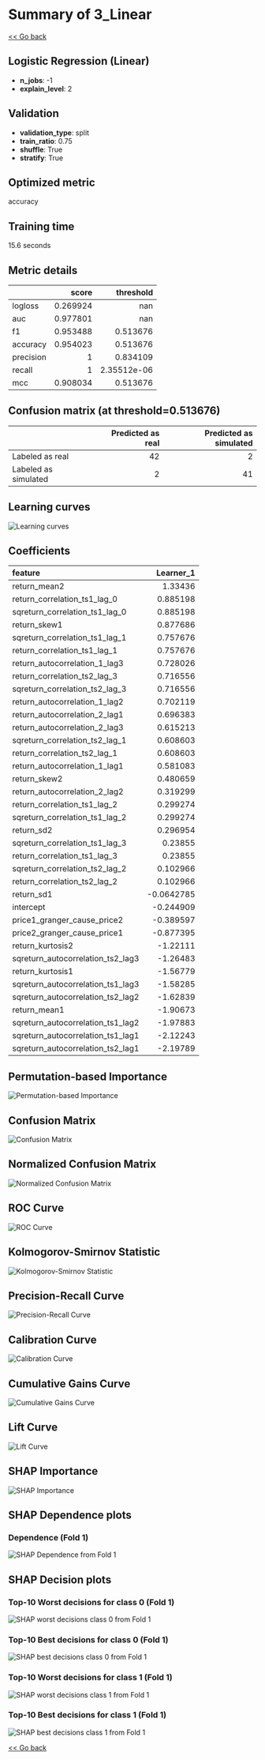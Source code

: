 # Summary of 3_Linear

[<< Go back](../README.md)


## Logistic Regression (Linear)
- **n_jobs**: -1
- **explain_level**: 2

## Validation
 - **validation_type**: split
 - **train_ratio**: 0.75
 - **shuffle**: True
 - **stratify**: True

## Optimized metric
accuracy

## Training time

15.6 seconds

## Metric details
|           |    score |     threshold |
|:----------|---------:|--------------:|
| logloss   | 0.269924 | nan           |
| auc       | 0.977801 | nan           |
| f1        | 0.953488 |   0.513676    |
| accuracy  | 0.954023 |   0.513676    |
| precision | 1        |   0.834109    |
| recall    | 1        |   2.35512e-06 |
| mcc       | 0.908034 |   0.513676    |


## Confusion matrix (at threshold=0.513676)
|                      |   Predicted as real |   Predicted as simulated |
|:---------------------|--------------------:|-------------------------:|
| Labeled as real      |                  42 |                        2 |
| Labeled as simulated |                   2 |                       41 |

## Learning curves
![Learning curves](learning_curves.png)

## Coefficients
| feature                           |   Learner_1 |
|:----------------------------------|------------:|
| return_mean2                      |   1.33436   |
| return_correlation_ts1_lag_0      |   0.885198  |
| sqreturn_correlation_ts1_lag_0    |   0.885198  |
| return_skew1                      |   0.877686  |
| sqreturn_correlation_ts1_lag_1    |   0.757676  |
| return_correlation_ts1_lag_1      |   0.757676  |
| return_autocorrelation_1_lag3     |   0.728026  |
| return_correlation_ts2_lag_3      |   0.716556  |
| sqreturn_correlation_ts2_lag_3    |   0.716556  |
| return_autocorrelation_1_lag2     |   0.702119  |
| return_autocorrelation_2_lag1     |   0.696383  |
| return_autocorrelation_2_lag3     |   0.615213  |
| sqreturn_correlation_ts2_lag_1    |   0.608603  |
| return_correlation_ts2_lag_1      |   0.608603  |
| return_autocorrelation_1_lag1     |   0.581083  |
| return_skew2                      |   0.480659  |
| return_autocorrelation_2_lag2     |   0.319299  |
| return_correlation_ts1_lag_2      |   0.299274  |
| sqreturn_correlation_ts1_lag_2    |   0.299274  |
| return_sd2                        |   0.296954  |
| sqreturn_correlation_ts1_lag_3    |   0.23855   |
| return_correlation_ts1_lag_3      |   0.23855   |
| sqreturn_correlation_ts2_lag_2    |   0.102966  |
| return_correlation_ts2_lag_2      |   0.102966  |
| return_sd1                        |  -0.0642785 |
| intercept                         |  -0.244909  |
| price1_granger_cause_price2       |  -0.389597  |
| price2_granger_cause_price1       |  -0.877395  |
| return_kurtosis2                  |  -1.22111   |
| sqreturn_autocorrelation_ts2_lag3 |  -1.26483   |
| return_kurtosis1                  |  -1.56779   |
| sqreturn_autocorrelation_ts1_lag3 |  -1.58285   |
| sqreturn_autocorrelation_ts2_lag2 |  -1.62839   |
| return_mean1                      |  -1.90673   |
| sqreturn_autocorrelation_ts1_lag2 |  -1.97883   |
| sqreturn_autocorrelation_ts1_lag1 |  -2.12243   |
| sqreturn_autocorrelation_ts2_lag1 |  -2.19789   |


## Permutation-based Importance
![Permutation-based Importance](permutation_importance.png)
## Confusion Matrix

![Confusion Matrix](confusion_matrix.png)


## Normalized Confusion Matrix

![Normalized Confusion Matrix](confusion_matrix_normalized.png)


## ROC Curve

![ROC Curve](roc_curve.png)


## Kolmogorov-Smirnov Statistic

![Kolmogorov-Smirnov Statistic](ks_statistic.png)


## Precision-Recall Curve

![Precision-Recall Curve](precision_recall_curve.png)


## Calibration Curve

![Calibration Curve](calibration_curve_curve.png)


## Cumulative Gains Curve

![Cumulative Gains Curve](cumulative_gains_curve.png)


## Lift Curve

![Lift Curve](lift_curve.png)



## SHAP Importance
![SHAP Importance](shap_importance.png)

## SHAP Dependence plots

### Dependence (Fold 1)
![SHAP Dependence from Fold 1](learner_fold_0_shap_dependence.png)

## SHAP Decision plots

### Top-10 Worst decisions for class 0 (Fold 1)
![SHAP worst decisions class 0 from Fold 1](learner_fold_0_shap_class_0_worst_decisions.png)
### Top-10 Best decisions for class 0 (Fold 1)
![SHAP best decisions class 0 from Fold 1](learner_fold_0_shap_class_0_best_decisions.png)
### Top-10 Worst decisions for class 1 (Fold 1)
![SHAP worst decisions class 1 from Fold 1](learner_fold_0_shap_class_1_worst_decisions.png)
### Top-10 Best decisions for class 1 (Fold 1)
![SHAP best decisions class 1 from Fold 1](learner_fold_0_shap_class_1_best_decisions.png)

[<< Go back](../README.md)
